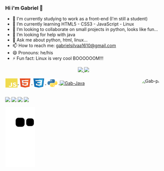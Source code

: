 ### Hi i'm Gabriel 👋

- 🔭 I'm currently studying to work as a front-end (I'm still a student)
- 🌱 I’m currently learning HTML5 - CSS3 - JavaScript - Linux
- 👯 I’m looking to collaborate on small projects in python, looks like fun...
- 🤔 I’m looking for help with java
- 💬 Ask me about python, html, linux...
- 📫 How to reach me: gabrielsilvaa1610@gmail.com
- 😄 Pronouns: he/his
- ⚡ Fun fact: Linux is very cool BOOOOOOM!!!

<div align="center">
  <a href="https://github.com/GabrielVinicius00">
  <img height="170em" src="https://github-readme-stats.vercel.app/api?username=GabrielVinicius00&show_icons=true&theme=dracula&include_all_commits=true&count_private=true"/>
  <img height="160em" src="https://github-readme-stats.vercel.app/api/top-langs/?username=GabrielVinicius00&layout=compact&langs_count=7&theme=dracula"/>
</div>
  
<div style="display: inline_block"><br>
  <img align="center" alt="Gab-Js" height="30" width="40" src="https://raw.githubusercontent.com/devicons/devicon/master/icons/javascript/javascript-plain.svg">
  <img align="center" alt="Gab-HTML" height="30" width="40" src="https://raw.githubusercontent.com/devicons/devicon/master/icons/html5/html5-original.svg">
  <img align="center" alt="Gab-CSS" height="30" width="40" src="https://raw.githubusercontent.com/devicons/devicon/master/icons/css3/css3-original.svg">
  <img align="center" alt="Gab-Python" height="30" width="40" src="https://raw.githubusercontent.com/devicons/devicon/master/icons/python/python-original.svg">
  <img align="center" alt="Gab-Java" height="30" width="40" src="https://cdn.jsdelivr.net/gh/devicons/devicon/icons/java/java-original.svg">
  <img align="right" alt="Gab-pic" height="200" style="border-radius:50px;" src="https://share-cdn.picrew.me/shareImg/org/202202/1170750_D2oK6kBR.png">
</div>
  
  ##
  
  <div> 
  <a href="https://www.instagram.com/gabriel_vinicius0_0/" target="_blank"><img src="https://img.shields.io/badge/-Instagram-%23E4405F?style=for-the-badge&logo=instagram&logoColor=white" target="_blank"></a>
 <a href="https://discord.com/channels/@me" target="_blank"><img src="https://img.shields.io/badge/Discord-7289DA?style=for-the-badge&logo=discord&logoColor=white" target="_blank"></a> 
  <a href = "mailto:gabrielsilvaa1610@gmai.com"><img src="https://img.shields.io/badge/-Gmail-%23333?style=for-the-badge&logo=gmail&logoColor=white" target="_blank"></a>
  <a href="https://www.linkedin.com/in/gabriel-silva-426697230/" target="_blank"><img src="https://img.shields.io/badge/-LinkedIn-%230077B5?style=for-the-badge&logo=linkedin&logoColor=white" target="_blank"></a> 
 
  ![Snake animation](https://github.com/rafaballerini/rafaballerini/blob/output/github-contribution-grid-snake.svg)
 
</div>
